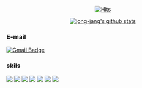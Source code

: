 <div align=center>

[![Hits](https://hits.seeyoufarm.com/api/count/incr/badge.svg?url=https%3A%2F%2Fgithub.com%2Fzzsza)](https://hits.seeyoufarm.com) 
 
 [![jong-jang's github stats](https://github-readme-stats.vercel.app/api?username=jong-jang)](https://github.com/anuraghazra/github-readme-stats)
 
</div>

### E-mail
 [![Gmail Badge](https://img.shields.io/badge/Gmail-d14836?style=flat-square&logo=Gmail&logoColor=white&link=mailto:jjh0299@gmail.com)](mailto:jjh0299@gmail.com)
 
### skils
<img src="https://img.shields.io/badge/HTML-ccddcc?style=for-the-badge&logo=Html5&logoColor=E34F26"> <img src="https://img.shields.io/badge/CSS-ccddcc?style=for-the-badge&logo=Css3&logoColor=1572B6"> <img src="https://img.shields.io/badge/JavaScript-ccddcc?style=for-the-badge&logo=JavaScript&logoColor=F7DF1E"> <img src="https://img.shields.io/badge/jQuery-ccddcc?style=for-the-badge&logo=jQuery&logoColor=0769AD"> <img src="https://img.shields.io/badge/Gulp-ccddcc?style=for-the-badge&logo=gulp&logoColor=CF4647"> <img src="https://img.shields.io/badge/Sass-ccddcc?style=for-the-badge&logo=Sass&logoColor=CC6699"> <img src="https://img.shields.io/badge/React-cdc?style=for-the-badge&logo=React&logoColor=61DAFB">
